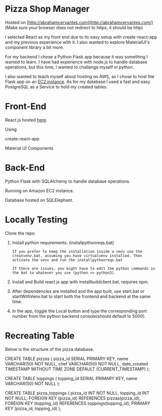 # Pizza Shop Manager
Hosted on [http://abrahamcervantes.com](http://abrahamcervantes.com/) (Make sure your browser does not redirect to https, it should be http)


I selected React as my front end due to its easy setup with create-react-app and my previous experience with it. I also wanted to explore MaterialUI's component library a bit more.

For my backend I chose a Python Flask app because it was something I wanted to learn. I have had experience with node.js to handle database operations, but this time, I wanted to challenge myself in python.

I also wanted to teach myself about hosting on AWS, so I chose to host the Flask app on an [EC2 instance](https://aws.amazon.com/ec2/). As for my database I used a fast and easy PostgreSQL as a Service to hold my created tables.


# Front-End
React.js hosted [here](http://abrahamcervantes.com). 

Using 

create-react-app

Material UI Components

# Back-End
Python Flask with SQLAlchemy to handle database operations.

Running on Amazon EC2 instance.

Database hosted on SQLElephant.

# Locally Testing
Clone the repo.
1. Install python requirements. (installpythonreqs.bat)
   
       If you prefer to keep the installation inside a venv use the creatvenv.bat, assuming you have virtualvenv installed. Then activate the venv and run the installpythonreqs.bat
   
       If there are issues, you might have to edit the python commands in the bat to whatever you use (python => python3).
   
3. Install and Build react.js app with installbuildclient.bat, requires npm.
4. After dependencies are installed and the app built, use start.bat or startWithVenv.bat to start both the frontend and backend at the same time.
5. In the app, toggle the Local button and type the corresponding port number from the python backend console(should default to 5000).

# Recreating Table
Below is the structure of the pizza database.

CREATE TABLE pizzas (
    pizza_id SERIAL PRIMARY KEY,
    name VARCHAR(50) NOT NULL,
    chef VARCHAR(50) NOT NULL,
    date_created TIMESTAMP WITHOUT TIME ZONE DEFAULT (CURRENT_TIMESTAMP)
);

CREATE TABLE toppings (
    topping_id SERIAL PRIMARY KEY,
    name VARCHAR(50) NOT NULL
);

CREATE TABLE pizza_toppings (
    pizza_id INT NOT NULL,
    topping_id INT NOT NULL,
    FOREIGN KEY (pizza_id) REFERENCES pizzas(pizza_id),
    FOREIGN KEY (topping_id) REFERENCES toppings(topping_id),
    PRIMARY KEY (pizza_id, topping_id)
);
